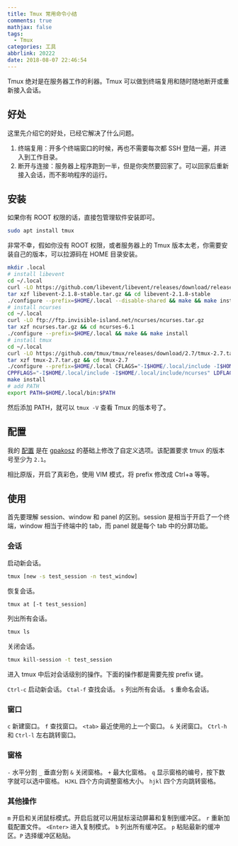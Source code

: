 ```yaml
---
title: Tmux 常用命令小结
comments: true
mathjax: false
tags:
  - Tmux
categories: 工具
abbrlink: 20222
date: 2018-08-07 22:46:54
---
```


Tmux 绝对是在服务器工作的利器。Tmux 可以做到终端复用和随时随地断开或重新接入会话。

<!--more-->

## 好处

这里先介绍它的好处，已经它解决了什么问题。

1. 终端复用：开多个终端窗口的时候，再也不需要每次都 SSH 登陆一遍，并进入到工作目录。
2. 断开与连接：服务器上程序跑到一半，但是你突然要回家了。可以回家后重新接入会话，而不影响程序的运行。

## 安装

如果你有 ROOT 权限的话，直接包管理软件安装即可。

```sh
sudo apt install tmux
```

非常不幸，假如你没有 ROOT 权限，或者服务器上的 Tmux 版本太老，你需要安装自己的版本，可以拉源码在 HOME 目录安装。

```sh
mkdir .local
# install libevent
cd ~/.local
curl -LO https://github.com/libevent/libevent/releases/download/release-2.1.8-stable/libevent-2.1.8-stable.tar.gz
tar xzf libevent-2.1.8-stable.tar.gz && cd libevent-2.1.8-stable
./configure --prefix=$HOME/.local --disable-shared && make && make install
# install ncurses
cd ~/.local
curl -LO ftp://ftp.invisible-island.net/ncurses/ncurses.tar.gz
tar xzf ncurses.tar.gz && cd ncurses-6.1
./configure --prefix=$HOME/.local && make && make install
# install tmux
cd ~/.local
curl -LO https://github.com/tmux/tmux/releases/download/2.7/tmux-2.7.tar.gz
tar xzf tmux-2.7.tar.gz && cd tmux-2.7
./configure --prefix=$HOME/.local CFLAGS="-I$HOME/.local/include -I$HOME/.local/include/ncurses" LDFLAGS="-L$HOME/.local/lib -L$HOME/.local/include/ncurses -L$HOME/.local/include"
CPPFLAGS="-I$HOME/.local/include -I$HOME/.local/include/ncurses" LDFLAGS="-static -L$HOME/.local/include -L$HOME/.local/include/ncurses -L$HOME/.local/lib" make
make install
# add PATH
export PATH=$HOME/.local/bin:$PATH
```

然后添加 PATH，就可以 `tmux -V` 查看 Tmux 的版本号了。

## 配置

我的 [配置](https://github.com/songouyang/.tmux) 是在 [gpakosz](https://github.com/gpakosz/.tmux) 的基础上修改了自定义选项。该配置要求 tmux 的版本号至少为 `2.1`。

相比原版，开启了真彩色，使用 VIM 模式，将 prefix 修改成 Ctrl+a 等等。

## 使用

首先要理解 session、window 和 panel 的区别。session 是相当于开启了一个终端，window 相当于终端中的 tab，而 panel 就是每个 tab 中的分屏功能。

### 会话

启动新会话。

```sh
tmux [new -s test_session -n test_window]
```

恢复会话。

```sh
tmux at [-t test_session]
```

列出所有会话。

```sh
tmux ls
```

关闭会话。

```sh
tmux kill-session -t test_session
```

进入 tmux 中后对会话级别的操作。下面的操作都是需要先按 prefix 键。

`Ctrl-c` 启动新会话。
`Ctal-f` 查找会话。
`s` 列出所有会话。
`$` 重命名会话。

### 窗口

`c` 新建窗口。
`f` 查找窗口。
`<tab>` 最近使用的上一个窗口。
`&` 关闭窗口。
`Ctrl-h` 和 `Ctrl-l` 左右跳转窗口。

### 窗格

`-` 水平分割
`_` 垂直分割
`&` 关闭窗格。
`+` 最大化窗格。
`q` 显示窗格的编号，按下数字就可以选中窗格。
`HJKL` 四个方向调整窗格大小。
`hjkl` 四个方向跳转窗格。

### 其他操作

`m` 开启和关闭鼠标模式。开启后就可以用鼠标滚动屏幕和复制到缓冲区。
`r` 重新加载配置文件。
`<Enter>` 进入复制模式。
`b` 列出所有缓冲区。
`p` 粘贴最新的缓冲区。`P` 选择缓冲区粘贴。
